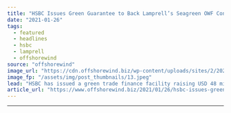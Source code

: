 ```yaml
---
title: "HSBC Issues Green Guarantee to Back Lamprell’s Seagreen OWF Contract"
date: "2021-01-26"
tags: 
  - featured
  - headlines
  - hsbc
  - lamprell
  - offshorewind
source: "offshorewind"
image_url: "https://cdn.offshorewind.biz/wp-content/uploads/sites/2/2021/01/26090013/Lamprell_.jpeg"
image_fp: "/assets/img/post_thumbnails/13.jpeg"
lead: "HSBC has issued a green trade finance facility raising USD 48 million (around EUR"
article_url: "https://www.offshorewind.biz/2021/01/26/hsbc-issues-green-guarantee-to-back-lamprells-seagreen-owf-contract/"
---
```


---
